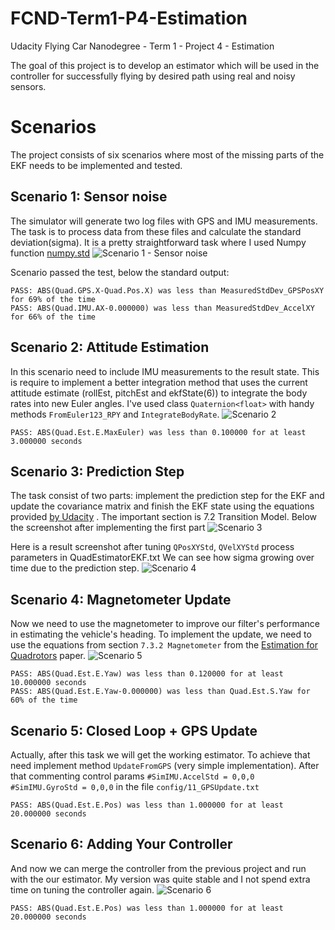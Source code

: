 # FCND-Term1-P4-Estimation
Udacity Flying Car Nanodegree - Term 1 - Project 4 - Estimation

The goal of this project is to develop an estimator which will be used in the controller for successfully flying by desired path using real and noisy sensors.

# Scenarios

The project consists of six scenarios where most of the missing parts of the EKF needs to be implemented and tested.

## Scenario 1: Sensor noise
The simulator will generate two log files with GPS and IMU measurements. The task is to process data from these files and calculate the standard deviation(sigma).
It is a pretty straightforward task where I used Numpy function [numpy.std](https://docs.scipy.org/doc/numpy/reference/generated/numpy.std.html)
![Scenario 1 - Sensor noise](./images/img_6.png)

Scenario passed the test, below the standard output:
```
PASS: ABS(Quad.GPS.X-Quad.Pos.X) was less than MeasuredStdDev_GPSPosXY for 69% of the time
PASS: ABS(Quad.IMU.AX-0.000000) was less than MeasuredStdDev_AccelXY for 66% of the time
```

## Scenario 2: Attitude Estimation
In this scenario need to include IMU measurements to the result state. This is require to implement a better integration method that uses the current attitude estimate (rollEst, pitchEst and ekfState(6)) to integrate the body rates into new Euler angles. I've used class `Quaternion<float>` with handy methods `FromEuler123_RPY` and `IntegrateBodyRate`.
![Scenario 2](./images/img_7.png)
```
PASS: ABS(Quad.Est.E.MaxEuler) was less than 0.100000 for at least 3.000000 seconds
```

## Scenario 3: Prediction Step
The task consist of two parts: implement the prediction step for the EKF and update the covariance matrix and finish the EKF state using the equations provided [by Udacity](https://www.overleaf.com/read/vymfngphcccj#/54894644/) . The important section is 7.2 Transition Model.
Below the screenshot after implementing the first part
![Scenario 3](./images/img_8.png)

Here is a result screenshot after tuning `QPosXYStd`, `QVelXYStd` process parameters in QuadEstimatorEKF.txt
We can see how sigma growing over time due to the prediction step.
![Scenario 4](./images/img_9.png)

## Scenario 4: Magnetometer Update
Now we need to use the magnetometer to improve our filter's performance in estimating the vehicle's heading. 
To implement the update, we need to use the equations from section `7.3.2 Magnetometer` from the [Estimation for Quadrotors](https://www.overleaf.com/read/vymfngphcccj#/54894644/) paper.
![Scenario 5](./images/img_10.png)
```
PASS: ABS(Quad.Est.E.Yaw) was less than 0.120000 for at least 10.000000 seconds
PASS: ABS(Quad.Est.E.Yaw-0.000000) was less than Quad.Est.S.Yaw for 60% of the time
```

## Scenario 5: Closed Loop + GPS Update
Actually, after this task we will get the working estimator. To achieve that need implement method `UpdateFromGPS` (very simple implementation). After that commenting control params `#SimIMU.AccelStd = 0,0,0 #SimIMU.GyroStd = 0,0,0` in the file `config/11_GPSUpdate.txt`
```
PASS: ABS(Quad.Est.E.Pos) was less than 1.000000 for at least 20.000000 seconds
```

## Scenario 6: Adding Your Controller
And now we can merge the controller from the previous project and run with the our estimator. My version was quite stable and I not spend extra time on tuning the controller again.
![Scenario 6](./images/img_11.png)
```
PASS: ABS(Quad.Est.E.Pos) was less than 1.000000 for at least 20.000000 seconds
```












